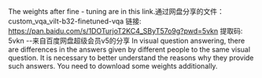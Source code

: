 The weights after fine - tuning are in this link.通过网盘分享的文件：custom_vqa_vilt-b32-finetuned-vqa
链接: https://pan.baidu.com/s/1DOTurjoT2KC4_SByT57o9g?pwd=5vkn 提取码: 5vkn 
--来自百度网盘超级会员v5的分享
In visual question answering, there are differences in the answers given by different people to the same visual question. It is necessary to better understand the reasons why they provide such answers.
You need to download some weights additionally.
